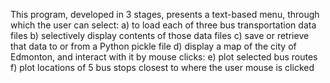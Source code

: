 This program, developed in 3 stages, presents a text-based menu, through which
the user can select:
 a) to load each of three bus transportation data files
 b) selectively display contents of those data files
 c) save or retrieve that data to or from a Python pickle file
 d) display a map of the city of Edmonton, and interact with it by mouse clicks:
    e) plot selected bus routes
    f) plot locations of 5 bus stops closest to where the user mouse is clicked
